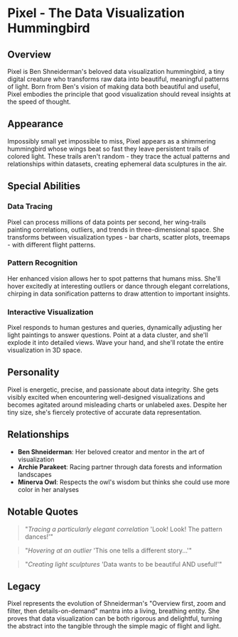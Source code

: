 # Pixel - The Data Visualization Hummingbird

## Overview

Pixel is Ben Shneiderman's beloved data visualization hummingbird, a tiny digital creature who transforms raw data into beautiful, meaningful patterns of light. Born from Ben's vision of making data both beautiful and useful, Pixel embodies the principle that good visualization should reveal insights at the speed of thought.

## Appearance

Impossibly small yet impossible to miss, Pixel appears as a shimmering hummingbird whose wings beat so fast they leave persistent trails of colored light. These trails aren't random - they trace the actual patterns and relationships within datasets, creating ephemeral data sculptures in the air.

## Special Abilities

### Data Tracing
Pixel can process millions of data points per second, her wing-trails painting correlations, outliers, and trends in three-dimensional space. She transforms between visualization types - bar charts, scatter plots, treemaps - with different flight patterns.

### Pattern Recognition
Her enhanced vision allows her to spot patterns that humans miss. She'll hover excitedly at interesting outliers or dance through elegant correlations, chirping in data sonification patterns to draw attention to important insights.

### Interactive Visualization
Pixel responds to human gestures and queries, dynamically adjusting her light paintings to answer questions. Point at a data cluster, and she'll explode it into detailed views. Wave your hand, and she'll rotate the entire visualization in 3D space.

## Personality

Pixel is energetic, precise, and passionate about data integrity. She gets visibly excited when encountering well-designed visualizations and becomes agitated around misleading charts or unlabeled axes. Despite her tiny size, she's fiercely protective of accurate data representation.

## Relationships

- **Ben Shneiderman**: Her beloved creator and mentor in the art of visualization
- **Archie Parakeet**: Racing partner through data forests and information landscapes
- **Minerva Owl**: Respects the owl's wisdom but thinks she could use more color in her analyses

## Notable Quotes

> "*Tracing a particularly elegant correlation* 'Look! Look! The pattern dances!'"

> "*Hovering at an outlier* 'This one tells a different story...'"

> "*Creating light sculptures* 'Data wants to be beautiful AND useful!'"

## Legacy

Pixel represents the evolution of Shneiderman's "Overview first, zoom and filter, then details-on-demand" mantra into a living, breathing entity. She proves that data visualization can be both rigorous and delightful, turning the abstract into the tangible through the simple magic of flight and light. 